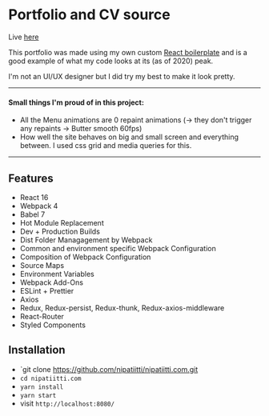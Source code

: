 # Portfolio and CV source

Live [here](https://nipatiitti.com)

This portfolio was made using my own custom [React boilerplate](https://github.com/nipatiitti/React-boilerplate) and is a good example of what my code looks at its (as of 2020) peak.

I'm not an UI/UX designer but I did try my best to make it look pretty.

---

#### Small things I'm proud of in this project:

-   All the Menu animations are 0 repaint animations (-> they don't trigger any repaints -> Butter smooth 60fps)
-   How well the site behaves on big and small screen and everything between. I used css grid and media queries for this.

---

## Features

-   React 16
-   Webpack 4
-   Babel 7
-   Hot Module Replacement
-   Dev + Production Builds
-   Dist Folder Managagement by Webpack
-   Common and environment specific Webpack Configuration
-   Composition of Webpack Configuration
-   Source Maps
-   Environment Variables
-   Webpack Add-Ons
-   ESLint + Prettier
-   Axios
-   Redux, Redux-persist, Redux-thunk, Redux-axios-middleware
-   React-Router
-   Styled Components

## Installation

-   `git clone https://github.com/nipatiitti/nipatiitti.com.git
-   `cd nipatiitti.com`
-   `yarn install`
-   `yarn start`
-   visit `http://localhost:8080/`
